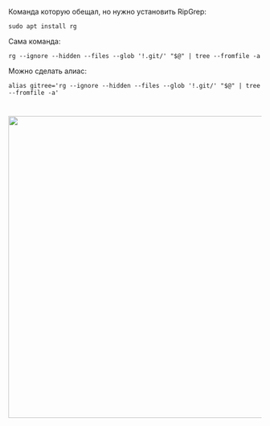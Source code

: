 Команда которую обещал, но нужно установить RipGrep:
```
sudo apt install rg
```

Сама команда:
```
rg --ignore --hidden --files --glob '!.git/' "$@" | tree --fromfile -a
```

Можно сделать алиас:
```
alias gitree='rg --ignore --hidden --files --glob '!.git/' "$@" | tree --fromfile -a'
```

#

<img src="https://sun9-87.userapi.com/impg/drCUM0o0R0O5_DYtoD9PfALJERyxtCtCV2RG-A/4CwYEdiLdpU.jpg?size=2376x1636&quality=96&sign=f49201d760de783180e6d249a003bea4&type=album" style=" width:800px ; height:600px "></a>


